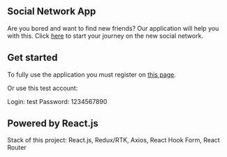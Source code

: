 ## Social Network App

Are you bored and want to find new friends? Our application will help you with this. Click [here]() to start your journey on the new social network.

## Get started

To fully use the application you must register on [this page]().

Or use this test account: 

Login: test
Password: 1234567890

## Powered by React.js

Stack of this project: React.js, Redux/RTK, Axios, React Hook Form, React Router
